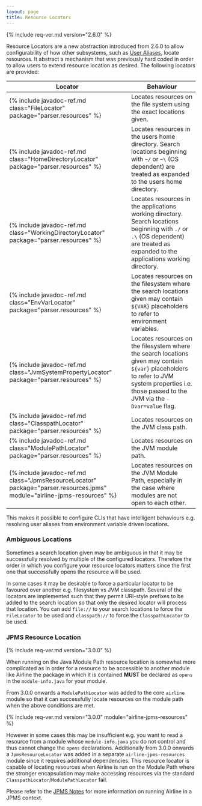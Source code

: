 ```yaml
---
layout: page
title: Resource Locators
---
```


{% include req-ver.md version="2.6.0" %}

Resource Locators are a new abstraction introduced from 2.6.0 to allow configurability of how other subsystems, such as
[User Aliases](aliases.html), locate resources.  It abstract a mechanism that was previously hard coded in order to
allow users to extend resource location as desired.  The following locators are provided:

| Locator | Behaviour |
|--------------|----------------|
| {% include javadoc-ref.md class="FileLocator" package="parser.resources" %} | Locates resources on the file system using the exact locations given. |
| {% include javadoc-ref.md class="HomeDirectoryLocator" package="parser.resources" %} | Locates resources in the users home directory.  Search locations beginning with `~/` or `~\` (OS dependent) are treated as expanded to the users home directory. |
| {% include javadoc-ref.md class="WorkingDirectoryLocator" package="parser.resources" %} | Locates resources in the applications working directory.  Search locations beginning with `./` or `.\` (OS dependent) are treated as expanded to the applications working directory. |
| {% include javadoc-ref.md class="EnvVarLocator" package="parser.resources" %} | Locates resources on the filesystem where the search locations given may contain `${VAR}` placeholders to refer to environment variables. |
| {% include javadoc-ref.md class="JvmSystemPropertyLocator" package="parser.resources" %} | Locates resources on the filesystem where the search locations given may contain `${var}` placeholders to refer to JVM system properties i.e. those passed to the JVM via the `-Dvar=value` flag. |
| {% include javadoc-ref.md class="ClasspathLocator" package="parser.resources" %} | Locates resources on the JVM class path. |
| {% include javadoc-ref.md class="ModulePathLocator" package="parser.resources" %} | Locates resources on the JVM module path. |
| {% include javadoc-ref.md class="JpmsResourceLocator" package="parser.resources.jpms" module="airline-jpms-resources" %} | Locates resources on the JVM Module Path, especially in the case where modules are not open to each other. |

This makes it possible to configure CLIs that have intelligent behaviours e.g. resolving user aliases from environment variable driven locations.

### Ambiguous Locations

Sometimes a search location given may be ambiguous in that it may be successfully resolved by multiple of the configured
locators.  Therefore the order in which you configure your resource locators matters since the first one that
successfully opens the resource will be used.

In some cases it may be desirable to force a particular locator to be favoured over another e.g. filesystem vs JVM
classpath.  Several of the locators are implemented such that they permit URI-style prefixes to be added to the search
location so that only the desired locator will process that location.  You can add `file://` to your search locations to
force the `FileLocator` to be used and `classpath://` to force the `ClasspathLocator` to be used.

### JPMS Resource Location

{% include req-ver.md version="3.0.0" %}

When running on the Java Module Path resource location is somewhat more complicated as in order for a resource to be
accessible to another module like Airline the package in which it is contained **MUST** be declared as `opens` in the 
`module-info.java` for your module.

From 3.0.0 onwards a `ModulePathLocator` was added to the core `airline` module so that it can successfully locate
resources on the module path when the above conditions are met.

{% include req-ver.md version="3.0.0" module="airline-jpms-resources" %}

However in some cases this may be insufficient e.g. you want to read a resource from a module whose `module-info.java`
you do not control and thus cannot change the `opens` declarations. Additionally from 3.0.0 onwards a
`JpmsResourceLocator` was added in a separate `airline-jpms-resources` module since it requires additional dependencies.
This resource locator is capable of locating resources when Airline is run on the Module Path where the stronger
encapsulation may make accessing resources via the standard `ClasspathLocator`/`ModulePathLocator` fail.

Please refer to the [JPMS Notes](jdk.html#jpms) for more information on running Airline in a JPMS context.

